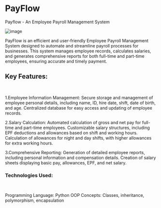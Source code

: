 # PayFlow
Payflow - An Employee Payroll Management System
<br>

![image](https://github.com/user-attachments/assets/e2d7cc84-7563-4682-b7e1-9aec6cdac706)
<br>


PayFlow is an efficient and user-friendly Employee Payroll Management System designed to automate and streamline payroll processes for businesses. This system manages employee records, calculates salaries, and generates comprehensive reports for both full-time and part-time employees, ensuring accurate and timely payment.

<h2>Key Features:</h2>
<br>
<p>
1.Employee Information Management:
Secure storage and management of employee personal details, including name, ID, hire date, shift, date of birth, and age.
Centralized database for easy access and updating of employee records.
 
  
2.Salary Calculation:
Automated calculation of gross and net pay for full-time and part-time employees.
Customizable salary structures, including EPF deductions and allowances based on shift and working hours.
Calculation of allowances for night and day shifts, with higher allowances for extra working hours.
 

3.Comprehensive Reporting:
Generation of detailed employee reports, including personal information and compensation details.
Creation of salary sheets displaying basic pay, allowances, EPF, and net salary.
 </p>

<h3>Technologies Used:</h3>
<br>

Programming Language: Python
OOP Concepts: Classes, inheritance, polymorphism, encapsulation
